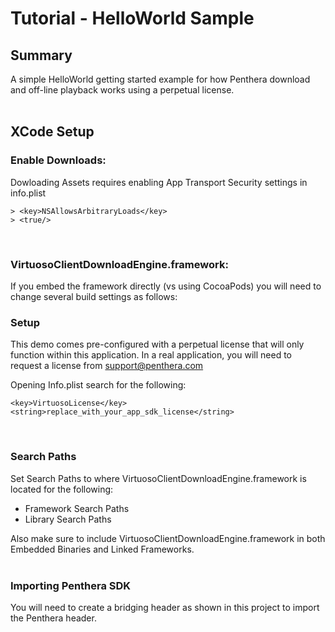 Tutorial - HelloWorld Sample
=======================================
## Summary
A simple HelloWorld getting started example for how Penthera download and off-line playback works using a perpetual license.
</br>
</br>

## XCode Setup
### Enable Downloads:
Dowloading Assets requires enabling App Transport Security settings in info.plist

```
> <key>NSAllowsArbitraryLoads</key>
> <true/>
```
</br>

### VirtuosoClientDownloadEngine.framework:
If you embed the framework directly (vs using CocoaPods) you will need to change several build settings as follows:

### Setup
This demo comes pre-configured with a perpetual license that will only function within this application. In a real application, you will need to request a license from support@penthera.com

Opening Info.plist search for the following:</br>

	<key>VirtuosoLicense</key>
	<string>replace_with_your_app_sdk_license</string>

</br>


### Search Paths
Set Search Paths to where VirtuosoClientDownloadEngine.framework is located for the following:</br>

* Framework Search Paths
* Library Search Paths

Also make sure to include VirtuosoClientDownloadEngine.framework in both Embedded Binaries and Linked Frameworks.
</br>
</br>
### Importing Penthera SDK
You will need to create a bridging header as shown in this project to import the Penthera header. 
